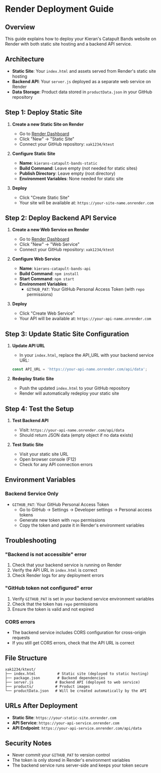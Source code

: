 # Render Deployment Guide

## Overview
This guide explains how to deploy your Kieran's Catapult Bands website on Render with both static site hosting and a backend API service.

## Architecture
- **Static Site**: Your `index.html` and assets served from Render's static site hosting
- **Backend API**: Your `server.js` deployed as a separate web service on Render
- **Data Storage**: Product data stored in `productData.json` in your GitHub repository

## Step 1: Deploy Static Site

1. **Create a new Static Site on Render**
   - Go to [Render Dashboard](https://dashboard.render.com/)
   - Click "New" → "Static Site"
   - Connect your GitHub repository: `xak1234/ktest`

2. **Configure Static Site**
   - **Name**: `kierans-catapult-bands-static`
   - **Build Command**: Leave empty (not needed for static sites)
   - **Publish Directory**: Leave empty (root directory)
   - **Environment Variables**: None needed for static site

3. **Deploy**
   - Click "Create Static Site"
   - Your site will be available at: `https://your-site-name.onrender.com`

## Step 2: Deploy Backend API Service

1. **Create a new Web Service on Render**
   - Go to [Render Dashboard](https://dashboard.render.com/)
   - Click "New" → "Web Service"
   - Connect your GitHub repository: `xak1234/ktest`

2. **Configure Web Service**
   - **Name**: `kierans-catapult-bands-api`
   - **Build Command**: `npm install`
   - **Start Command**: `npm start`
   - **Environment Variables**:
     - `GITHUB_PAT`: Your GitHub Personal Access Token (with `repo` permissions)

3. **Deploy**
   - Click "Create Web Service"
   - Your API will be available at: `https://your-api-name.onrender.com`

## Step 3: Update Static Site Configuration

1. **Update API URL**
   - In your `index.html`, replace the API_URL with your backend service URL:
   ```javascript
   const API_URL = 'https://your-api-name.onrender.com/api/data';
   ```

2. **Redeploy Static Site**
   - Push the updated `index.html` to your GitHub repository
   - Render will automatically redeploy your static site

## Step 4: Test the Setup

1. **Test Backend API**
   - Visit: `https://your-api-name.onrender.com/api/data`
   - Should return JSON data (empty object if no data exists)

2. **Test Static Site**
   - Visit your static site URL
   - Open browser console (F12)
   - Check for any API connection errors

## Environment Variables

### Backend Service Only
- `GITHUB_PAT`: Your GitHub Personal Access Token
  - Go to GitHub → Settings → Developer settings → Personal access tokens
  - Generate new token with `repo` permissions
  - Copy the token and paste it in Render's environment variables

## Troubleshooting

### "Backend is not accessible" error
1. Check that your backend service is running on Render
2. Verify the API URL in `index.html` is correct
3. Check Render logs for any deployment errors

### "GitHub token not configured" error
1. Verify `GITHUB_PAT` is set in your backend service environment variables
2. Check that the token has `repo` permissions
3. Ensure the token is valid and not expired

### CORS errors
- The backend service includes CORS configuration for cross-origin requests
- If you still get CORS errors, check that the API URL is correct

## File Structure
```
xak1234/ktest/
├── index.html          # Static site (deployed to static hosting)
├── package.json        # Backend dependencies
├── server.js          # Backend API (deployed to web service)
├── products/          # Product images
└── productData.json   # Will be created automatically by the API
```

## URLs After Deployment
- **Static Site**: `https://your-static-site.onrender.com`
- **API Service**: `https://your-api-service.onrender.com`
- **API Endpoint**: `https://your-api-service.onrender.com/api/data`

## Security Notes
- Never commit your `GITHUB_PAT` to version control
- The token is only stored in Render's environment variables
- The backend service runs server-side and keeps your token secure 